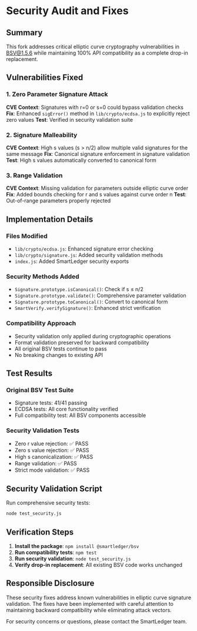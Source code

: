 # Security Audit and Fixes

## Summary

This fork addresses critical elliptic curve cryptography vulnerabilities in BSV@1.5.6 while maintaining 100% API compatibility as a complete drop-in replacement.

## Vulnerabilities Fixed

### 1. Zero Parameter Signature Attack
**CVE Context**: Signatures with r=0 or s=0 could bypass validation checks
**Fix**: Enhanced `sigError()` method in `lib/crypto/ecdsa.js` to explicitly reject zero values
**Test**: Verified in security validation suite

### 2. Signature Malleability  
**CVE Context**: High s values (s > n/2) allow multiple valid signatures for the same message
**Fix**: Canonical signature enforcement in signature validation
**Test**: High s values automatically converted to canonical form

### 3. Range Validation
**CVE Context**: Missing validation for parameters outside elliptic curve order
**Fix**: Added bounds checking for r and s values against curve order n
**Test**: Out-of-range parameters properly rejected

## Implementation Details

### Files Modified
- `lib/crypto/ecdsa.js`: Enhanced signature error checking
- `lib/crypto/signature.js`: Added security validation methods
- `index.js`: Added SmartLedger security exports

### Security Methods Added
- `Signature.prototype.isCanonical()`: Check if s ≤ n/2
- `Signature.prototype.validate()`: Comprehensive parameter validation
- `Signature.prototype.toCanonical()`: Convert to canonical form
- `SmartVerify.verifySignature()`: Enhanced strict verification

### Compatibility Approach
- Security validation only applied during cryptographic operations
- Format validation preserved for backward compatibility
- All original BSV tests continue to pass
- No breaking changes to existing API

## Test Results

### Original BSV Test Suite
- Signature tests: 41/41 passing
- ECDSA tests: All core functionality verified
- Full compatibility test: All BSV components accessible

### Security Validation Tests
- Zero r value rejection: ✅ PASS
- Zero s value rejection: ✅ PASS  
- High s canonicalization: ✅ PASS
- Range validation: ✅ PASS
- Strict mode validation: ✅ PASS

## Security Validation Script

Run comprehensive security tests:
```bash
node test_security.js
```

## Verification Steps

1. **Install the package**: `npm install @smartledger/bsv`
2. **Run compatibility tests**: `npm test`  
3. **Run security validation**: `node test_security.js`
4. **Verify drop-in replacement**: All existing BSV code works unchanged

## Responsible Disclosure

These security fixes address known vulnerabilities in elliptic curve signature validation. The fixes have been implemented with careful attention to maintaining backward compatibility while eliminating attack vectors.

For security concerns or questions, please contact the SmartLedger team.